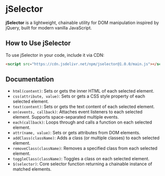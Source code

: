 # jSelector

**jSelector** is a lightweight, chainable utility for DOM manipulation inspired by jQuery, built for modern vanilla JavaScript.

## How to Use jSelector

To use jSelector in your code, include it via CDN:

```html
<script src="https://cdn.jsdelivr.net/npm/jselector@1.0.0/main.js"></script>
```

## Documentation

- `html(content)`: Sets or gets the inner HTML of each selected element.
- `css(attribute, value)`: Sets or gets a CSS style property of each selected element.
- `text(content)`: Sets or gets the text content of each selected element.
- `on(events, callback)`: Attaches event listeners to each selected element. Supports space-separated multiple events.
- `each(callback)`: Loops through and calls a function on each selected element.
- `attr(name, value)`: Sets or gets attributes from DOM elements.
- `addClass(className)`: Adds a class (or multiple classes) to each selected element.
- `removeClass(className)`: Removes a specified class from each selected element.
- `toggleClass(className)`: Toggles a class on each selected element.
- `$(selector)`: Core selector function returning a chainable instance of matched elements.